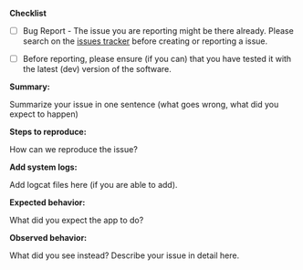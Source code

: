 **Checklist**

- [ ] Bug Report - The issue you are reporting might be there already. Please search on the [issues tracker](https://github.com/openfoodfacts/openfoodfacts-server/issues) before creating or reporting a issue.

- [ ] Before reporting, please ensure (if you can) that you have tested it with the latest (dev) version of the software.

**Summary:** 

Summarize your issue in one sentence (what goes wrong, what did you expect to happen)

**Steps to reproduce:** 

How can we reproduce the issue?

**Add system logs:**

Add logcat files here (if you are able to add).

**Expected behavior:** 

What did you expect the app to do?

**Observed behavior:** 

What did you see instead?  Describe your issue in detail here.


